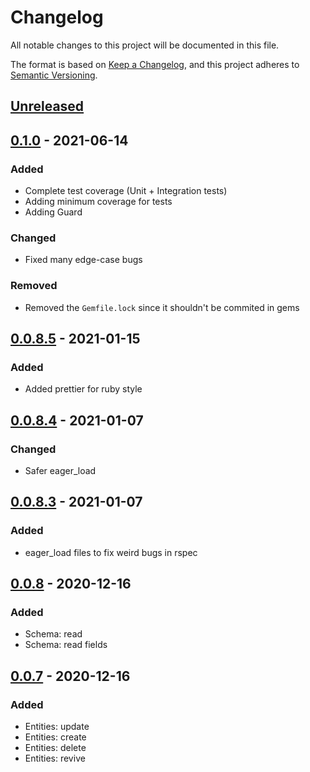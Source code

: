 # Changelog
All notable changes to this project will be documented in this file.

The format is based on [Keep a Changelog](https://keepachangelog.com/en/1.0.0/),
and this project adheres to [Semantic Versioning](https://semver.org/spec/v2.0.0.html).

## [Unreleased]

## [0.1.0] - 2021-06-14
### Added
- Complete test coverage (Unit + Integration tests)
- Adding minimum coverage for tests
- Adding Guard

### Changed
- Fixed many edge-case bugs

### Removed
- Removed the `Gemfile.lock` since it shouldn't be commited in gems

## [0.0.8.5] - 2021-01-15
### Added
- Added prettier for ruby style

## [0.0.8.4] - 2021-01-07
### Changed
- Safer eager_load

## [0.0.8.3] - 2021-01-07
### Added
- eager_load files to fix weird bugs in rspec

## [0.0.8] - 2020-12-16
### Added
- Schema: read
- Schema: read fields

## [0.0.7] - 2020-12-16
### Added
- Entities: update
- Entities: create
- Entities: delete
- Entities: revive

[Unreleased]: https://github.com/shotgunsoftware/shotgun_api_ruby/compare/v0.1.0...HEAD
[0.1.0]: https://github.com/shotgunsoftware/shotgun_api_ruby/releases/tag/v0.1.0
[0.0.8.5]: https://github.com/shotgunsoftware/shotgun_api_ruby/releases/tag/v0.0.8.5
[0.0.8.4]: https://github.com/shotgunsoftware/shotgun_api_ruby/releases/tag/v0.0.8.4
[0.0.8.3]: https://github.com/shotgunsoftware/shotgun_api_ruby/releases/tag/v0.0.8.3
[0.0.8]: https://github.com/shotgunsoftware/shotgun_api_ruby/releases/tag/v0.0.8
[0.0.7]: https://github.com/shotgunsoftware/shotgun_api_ruby/releases/tag/v0.0.7
